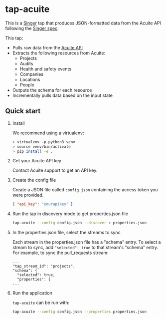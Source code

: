 # tap-acuite

This is a [Singer](https://singer.io) tap that produces JSON-formatted
data from the Acuite API following the [Singer
spec](https://github.com/singer-io/getting-started/blob/master/SPEC.md).

This tap:

- Pulls raw data from the [Acuite API](https://api.acuite.co.nz/swagger/ui/index#/)
- Extracts the following resources from Acuite:
  - Projects
  - Audits
  - Health and safety events
  - Companies
  - Locations
  - People
- Outputs the schema for each resource
- Incrementally pulls data based on the input state

## Quick start

1. Install

   We recommend using a virtualenv:

   ```bash
   > virtualenv -p python3 venv
   > source venv/bin/activate
   > pip install -e .
   ```

2. Get your Acuite API key

   Contact Acuite support to get an API key.

3. Create the config file

   Create a JSON file called `config.json` containing the access token you were provided.

   ```json
   { "api_key": "yourapikey" }
   ```

4. Run the tap in discovery mode to get properties.json file

   ```bash
   tap-acuite --config config.json --discover > properties.json
   ```

5. In the properties.json file, select the streams to sync

   Each stream in the properties.json file has a "schema" entry. To select a stream to sync, add `"selected": true` to that stream's "schema" entry. For example, to sync the pull_requests stream:

   ```
   ...
   "tap_stream_id": "projects",
   "schema": {
     "selected": true,
     "properties": {
   ...
   ```

6. Run the application

   `tap-acuite` can be run with:

   ```bash
   tap-acuite --config config.json --properties properties.json
   ```
